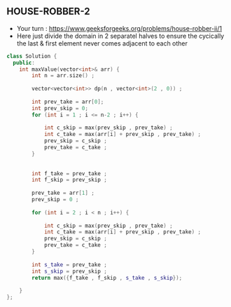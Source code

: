 ## HOUSE-ROBBER-2 
- Your turn : https://www.geeksforgeeks.org/problems/house-robber-ii/1
- Here just divide the domain in 2 separatel halves to ensure the cycically the last & first element never comes adjacent to each other 

```cpp
class Solution {
  public:
    int maxValue(vector<int>& arr) {
        int n = arr.size() ;
        
        vector<vector<int>> dp(n , vector<int>(2 , 0)) ;
        
        int prev_take = arr[0];
        int prev_skip = 0;
        for (int i = 1 ; i <= n-2 ; i++) {
            
            int c_skip = max(prev_skip , prev_take) ;
            int c_take = max(arr[i] + prev_skip , prev_take) ;
            prev_skip = c_skip ;    
            prev_take = c_take ;    
        }
        
        
        int f_take = prev_take ;
        int f_skip = prev_skip ;
        
        prev_take = arr[1] ;
        prev_skip = 0 ;
        
        for (int i = 2 ; i < n ; i++) {
            
            int c_skip = max(prev_skip , prev_take) ;
            int c_take = max(arr[i] + prev_skip , prev_take) ;
            prev_skip = c_skip ;    
            prev_take = c_take ; 
        }
        
        int s_take = prev_take ;
        int s_skip = prev_skip ;
        return max({f_take , f_skip , s_take , s_skip});
        
    }
};

```

